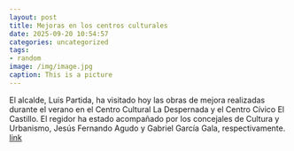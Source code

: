 ```yaml
---
layout: post
title: Mejoras en los centros culturales
date: 2025-09-20 10:54:57
categories: uncategorized
tags:
- random
image: /img/image.jpg
caption: This is a picture
---
```

El alcalde, Luis Partida, ha visitado hoy las obras de mejora realizadas durante el verano en el Centro Cultural La Despernada y el Centro Cívico El Castillo. El regidor ha estado acompañado por los concejales de Cultura y Urbanismo, Jesús Fernando Agudo y Gabriel García Gala, respectivamente.   [link](https://www.ayto-villacanada.es/noticias/mejoras-en-los-centros-culturales/)
